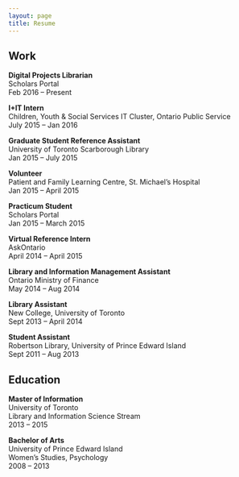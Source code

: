 ```yaml
---
layout: page
title: Resume
---
```


## Work

**Digital Projects Librarian**<br>
Scholars Portal<br>
Feb 2016 – Present

**I+IT Intern**<br>
Children, Youth & Social Services IT Cluster, Ontario Public Service<br>
July 2015 – Jan 2016

**Graduate Student Reference Assistant**<br>
University of Toronto Scarborough Library<br>
Jan 2015 – July 2015

**Volunteer**<br>
Patient and Family Learning Centre, St. Michael’s Hospital<br>
Jan 2015 – April 2015

**Practicum Student**<br>
Scholars Portal<br>
Jan 2015 – March 2015

**Virtual Reference Intern**<br>
AskOntario<br>
April 2014 – April 2015

**Library and Information Management Assistant**<br>
Ontario Ministry of Finance<br>
May 2014 – Aug 2014

**Library Assistant**<br>
New College, University of Toronto<br>
Sept 2013 – April 2014

**Student Assistant**<br>
Robertson Library, University of Prince Edward Island<br>
Sept 2011 – Aug 2013

## Education

**Master of Information**<br>
University of Toronto<br>
Library and Information Science Stream<br>
2013 – 2015

**Bachelor of Arts**<br>
University of Prince Edward Island<br>
Women’s Studies, Psychology<br>
2008 – 2013
